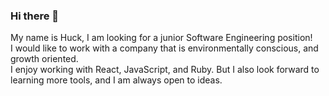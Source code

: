 ### Hi there 👋
My name is Huck, I am looking for a junior Software Engineering position! <br>
I would like to work with a company that is environmentally conscious, and growth oriented.<br>
I enjoy working with React, JavaScript, and Ruby. But I also look forward to learning more tools, and I am always open to ideas.

<!--
**ginestah/ginestah** is a ✨ _special_ ✨ repository because its `README.md` (this file) appears on your GitHub profile.

Here are some ideas to get you started:

- 🔭 I’m currently working on ...
- 🌱 I’m currently learning ...
- 👯 I’m looking to collaborate on ...
- 🤔 I’m looking for help with ...
- 💬 Ask me about ...
- 📫 How to reach me: ...
- 😄 Pronouns: ...
- ⚡ Fun fact: ...
-->
